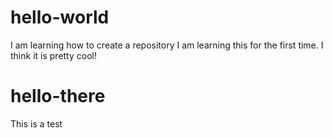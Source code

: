 # hello-world
I am learning how to create a repository 
I am learning this for the first time.
I think it is pretty cool!

# hello-there
This is a test
